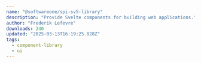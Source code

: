 ```yaml
---
name: "@softwareone/spi-sv5-library"
description: "Provide Svelte components for building web applications."
author: "Frederik Lefevre"
downloads: 240
updated: "2025-03-13T16:19:25.828Z"
tags: 
  - component-library
  - ui
---
```

